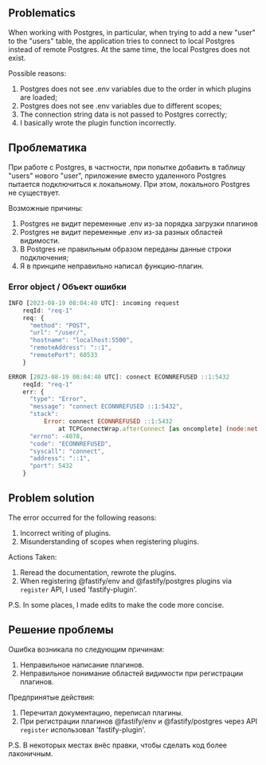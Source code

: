 ## Problematics

When working with Postgres, in particular, when trying to add a new "user" to the "users" table, the application tries to connect to local Postgres instead of remote Postgres. At the same time, the local Postgres does not exist.

Possible reasons:

1. Postgres does not see .env variables due to the order in which plugins are loaded;
2. Postgres does not see .env variables due to different scopes;
3. The connection string data is not passed to Postgres correctly;
4. I basically wrote the plugin function incorrectly.

## Проблематика

При работе с Postgres, в частности, при попытке добавить в таблицу "users" нового "user", приложение вместо удаленного Postgres пытается подключиться к локальному. При этом, локального Postgres не существует.

Возможные причины:

1. Postgres не видит переменные .env из-за порядка загрузки плагинов
2. Postgres не видит переменные .env из-за разных областей видимости.
3. В Postgres не правильным образом переданы данные строки подключения;
4. Я в принципе неправильно написал функцию-плагин.

### Error object / Объект ошибки

```javascript
INFO [2023-08-19 08:04:40 UTC]: incoming request
    reqId: "req-1"
    req: {
      "method": "POST",
      "url": "/user/",
      "hostname": "localhost:5500",
      "remoteAddress": "::1",
      "remotePort": 60533
    }

ERROR [2023-08-19 08:04:40 UTC]: connect ECONNREFUSED ::1:5432
    reqId: "req-1"
    err: {
      "type": "Error",
      "message": "connect ECONNREFUSED ::1:5432",
      "stack":
          Error: connect ECONNREFUSED ::1:5432
              at TCPConnectWrap.afterConnect [as oncomplete] (node:net:1494:16)
      "errno": -4078,
      "code": "ECONNREFUSED",
      "syscall": "connect",
      "address": "::1",
      "port": 5432
    }
```

## Problem solution

The error occurred for the following reasons:

1. Incorrect writing of plugins.
2. Misunderstanding of scopes when registering plugins.

Actions Taken:

1. Reread the documentation, rewrote the plugins.
2. When registering @fastify/env and @fastify/postgres plugins via `register` API, I used 'fastify-plugin'.

P.S. In some places, I made edits to make the code more concise.

## Решение проблемы

Ошибка возникала по следующим причинам:

1. Неправильное написание плагинов.
2. Неправильное понимание областей видимости при регистрации плагинов.

Предпринятые действия:

1. Перечитал документацию, переписал плагины.
2. При регистрации плагинов @fastify/env и @fastify/postgres через API `register` использовал 'fastify-plugin'.

P.S. В некоторых местах внёс правки, чтобы сделать код более лаконичным.
